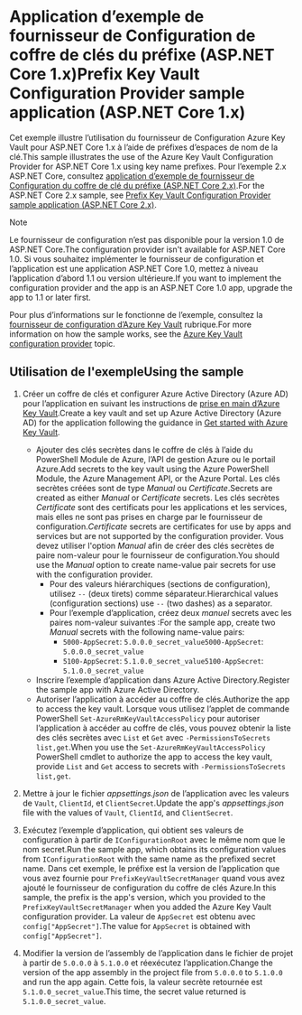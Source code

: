 # <a name="prefix-key-vault-configuration-provider-sample-application-aspnet-core-1x"></a><span data-ttu-id="42e0a-101">Application d’exemple de fournisseur de Configuration de coffre de clés du préfixe (ASP.NET Core 1.x)</span><span class="sxs-lookup"><span data-stu-id="42e0a-101">Prefix Key Vault Configuration Provider sample application (ASP.NET Core 1.x)</span></span>

<span data-ttu-id="42e0a-102">Cet exemple illustre l’utilisation du fournisseur de Configuration Azure Key Vault pour ASP.NET Core 1.x à l’aide de préfixes d’espaces de nom de la clé.</span><span class="sxs-lookup"><span data-stu-id="42e0a-102">This sample illustrates the use of the Azure Key Vault Configuration Provider for ASP.NET Core 1.x using key name prefixes.</span></span> <span data-ttu-id="42e0a-103">Pour l’exemple 2.x ASP.NET Core, consultez [application d’exemple de fournisseur de Configuration du coffre de clé du préfixe (ASP.NET Core 2.x)](https://github.com/aspnet/Docs/tree/master/aspnetcore/security/key-vault-configuration/samples/key-name-prefix-sample/2.x).</span><span class="sxs-lookup"><span data-stu-id="42e0a-103">For the ASP.NET Core 2.x sample, see [Prefix Key Vault Configuration Provider sample application (ASP.NET Core 2.x)](https://github.com/aspnet/Docs/tree/master/aspnetcore/security/key-vault-configuration/samples/key-name-prefix-sample/2.x).</span></span>

> [!NOTE]
> <span data-ttu-id="42e0a-104">Le fournisseur de configuration n’est pas disponible pour la version 1.0 de ASP.NET Core.</span><span class="sxs-lookup"><span data-stu-id="42e0a-104">The configuration provider isn't available for ASP.NET Core 1.0.</span></span> <span data-ttu-id="42e0a-105">Si vous souhaitez implémenter le fournisseur de configuration et l’application est une application ASP.NET Core 1.0, mettez à niveau l’application d’abord 1.1 ou version ultérieure.</span><span class="sxs-lookup"><span data-stu-id="42e0a-105">If you want to implement the configuration provider and the app is an ASP.NET Core 1.0 app, upgrade the app to 1.1 or later first.</span></span>

<span data-ttu-id="42e0a-106">Pour plus d’informations sur le fonctionne de l’exemple, consultez la [fournisseur de configuration d’Azure Key Vault](xref:security/key-vault-configuration) rubrique.</span><span class="sxs-lookup"><span data-stu-id="42e0a-106">For more information on how the sample works, see the [Azure Key Vault configuration provider](xref:security/key-vault-configuration) topic.</span></span>

## <a name="using-the-sample"></a><span data-ttu-id="42e0a-107">Utilisation de l'exemple</span><span class="sxs-lookup"><span data-stu-id="42e0a-107">Using the sample</span></span>
1. <span data-ttu-id="42e0a-108">Créer un coffre de clés et configurer Azure Active Directory (Azure AD) pour l’application en suivant les instructions de [prise en main d’Azure Key Vault](https://azure.microsoft.com/documentation/articles/key-vault-get-started/).</span><span class="sxs-lookup"><span data-stu-id="42e0a-108">Create a key vault and set up Azure Active Directory (Azure AD) for the application following the guidance in [Get started with Azure Key Vault](https://azure.microsoft.com/documentation/articles/key-vault-get-started/).</span></span>
   * <span data-ttu-id="42e0a-109">Ajouter des clés secrètes dans le coffre de clés à l’aide du PowerShell Module de Azure, l’API de gestion Azure ou le portail Azure.</span><span class="sxs-lookup"><span data-stu-id="42e0a-109">Add secrets to the key vault using the Azure PowerShell Module, the Azure Management API, or the Azure Portal.</span></span> <span data-ttu-id="42e0a-110">Les clés secrètes créées sont de type *Manual* ou *Certificate*.</span><span class="sxs-lookup"><span data-stu-id="42e0a-110">Secrets are created as either *Manual* or *Certificate* secrets.</span></span> <span data-ttu-id="42e0a-111">Les clés secrètes *Certificate* sont des certificats pour les applications et les services, mais elles ne sont pas prises en charge par le fournisseur de configuration.</span><span class="sxs-lookup"><span data-stu-id="42e0a-111">*Certificate* secrets are certificates for use by apps and services but are not supported by the configuration provider.</span></span> <span data-ttu-id="42e0a-112">Vous devez utiliser l'option *Manual* afin de créer des clés secrètes de paire nom-valeur pour le fournisseur de configuration.</span><span class="sxs-lookup"><span data-stu-id="42e0a-112">You should use the *Manual* option to create name-value pair secrets for use with the configuration provider.</span></span>
     * <span data-ttu-id="42e0a-113">Pour des valeurs hiérarchiques (sections de configuration), utilisez `--` (deux tirets) comme séparateur.</span><span class="sxs-lookup"><span data-stu-id="42e0a-113">Hierarchical values (configuration sections) use `--` (two dashes) as a separator.</span></span>
     * <span data-ttu-id="42e0a-114">Pour l’exemple d’application, créez deux *manuel* secrets avec les paires nom-valeur suivantes :</span><span class="sxs-lookup"><span data-stu-id="42e0a-114">For the sample app, create two *Manual* secrets with the following name-value pairs:</span></span>
       * <span data-ttu-id="42e0a-115">`5000-AppSecret`: `5.0.0.0_secret_value`</span><span class="sxs-lookup"><span data-stu-id="42e0a-115">`5000-AppSecret`: `5.0.0.0_secret_value`</span></span>
       * <span data-ttu-id="42e0a-116">`5100-AppSecret`: `5.1.0.0_secret_value`</span><span class="sxs-lookup"><span data-stu-id="42e0a-116">`5100-AppSecret`: `5.1.0.0_secret_value`</span></span>
   * <span data-ttu-id="42e0a-117">Inscrire l’exemple d’application dans Azure Active Directory.</span><span class="sxs-lookup"><span data-stu-id="42e0a-117">Register the sample app with Azure Active Directory.</span></span>
   * <span data-ttu-id="42e0a-118">Autoriser l’application à accéder au coffre de clés.</span><span class="sxs-lookup"><span data-stu-id="42e0a-118">Authorize the app to access the key vault.</span></span> <span data-ttu-id="42e0a-119">Lorsque vous utilisez l’applet de commande PowerShell `Set-AzureRmKeyVaultAccessPolicy` pour autoriser l’application à accéder au coffre de clés, vous pouvez obtenir la liste des clés secrètes avec `List` et `Get` avec `-PermissionsToSecrets list,get`.</span><span class="sxs-lookup"><span data-stu-id="42e0a-119">When you use the `Set-AzureRmKeyVaultAccessPolicy` PowerShell cmdlet to authorize the app to access the key vault, provide `List` and `Get` access to secrets with `-PermissionsToSecrets list,get`.</span></span>

2. <span data-ttu-id="42e0a-120">Mettre à jour le fichier *appsettings.json* de l’application avec les valeurs de `Vault`, `ClientId`, et `ClientSecret`.</span><span class="sxs-lookup"><span data-stu-id="42e0a-120">Update the app's *appsettings.json* file with the values of `Vault`, `ClientId`, and `ClientSecret`.</span></span>
3. <span data-ttu-id="42e0a-121">Exécutez l’exemple d’application, qui obtient ses valeurs de configuration à partir de `IConfigurationRoot` avec le même nom que le nom secret.</span><span class="sxs-lookup"><span data-stu-id="42e0a-121">Run the sample app, which obtains its configuration values from `IConfigurationRoot` with the same name as the prefixed secret name.</span></span> <span data-ttu-id="42e0a-122">Dans cet exemple, le préfixe est la version de l’application que vous avez fournie pour `PrefixKeyVaultSecretManager` quand vous avez ajouté le fournisseur de configuration du coffre de clés Azure.</span><span class="sxs-lookup"><span data-stu-id="42e0a-122">In this sample, the prefix is the app's version, which you provided to the `PrefixKeyVaultSecretManager` when you added the Azure Key Vault configuration provider.</span></span> <span data-ttu-id="42e0a-123">La valeur de `AppSecret` est obtenu avec `config["AppSecret"]`.</span><span class="sxs-lookup"><span data-stu-id="42e0a-123">The value for `AppSecret` is obtained with `config["AppSecret"]`.</span></span>
4. <span data-ttu-id="42e0a-124">Modifier la version de l’assembly de l’application dans le fichier de projet à partir de `5.0.0.0` à `5.1.0.0` et réexécutez l’application.</span><span class="sxs-lookup"><span data-stu-id="42e0a-124">Change the version of the app assembly in the project file from `5.0.0.0` to `5.1.0.0` and run the app again.</span></span> <span data-ttu-id="42e0a-125">Cette fois, la valeur secrète retournée est `5.1.0.0_secret_value`.</span><span class="sxs-lookup"><span data-stu-id="42e0a-125">This time, the secret value returned is `5.1.0.0_secret_value`.</span></span>
